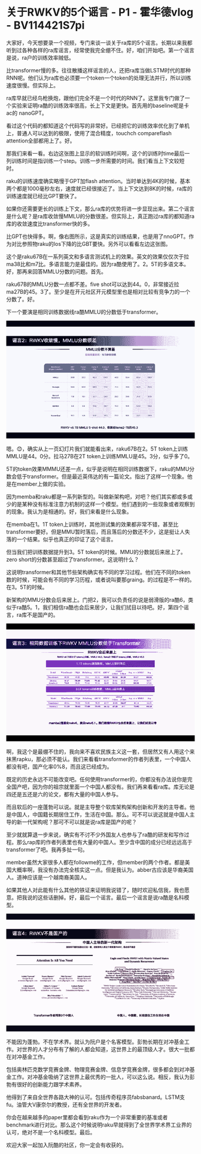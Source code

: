 # 关于RWKV的5个谣言 - P1 - 霍华德vlog - BV114421S7pi

大家好，今天想要录一个视频，专门来谈一谈关于ra库的5个谣言。长期以来我都听到过各种各样的ra库谣言，经常使我完全绷不住。好，咱们开始吧。第一个谣言是说，ra户的训练效率贼低。

比transformer慢的多。往往散播这样谣言的人，还把ra库当做LSTM时代的那种RNN呢。他们认为ra库也必须要一个token一个token的处理无法并行，所以训练速度很慢。但实际上。

ra库早就已经鸟枪换炮，跟他们完全不是一个时代的RNN了。这里我专门做了一个实验来证明ra酷的训练效率很高，长上下文是更快。首先用的baseline呢是卡ac的 nanoGPT。

看过这个代码的都知道这个代码写的非常好。已经把它的训练效率优化到了单机上，普通人可以达到的极限，使用了混合精度，touchch compareflash attention全部都用上了。好。

那我们来看一看。右边这张图上显示的软训练时间啊，这个的训练时time最后一列训练时间是指训练一个step。训练一步所需要的时间。我们看当上下文较短时。

raku的训练速度确实略慢于GPT加flash attention。当时单达到4K的时候，基本两个都是1000毫秒左右，速度就已经很接近了。当上下文达到8K的时候，ra库的训练速度就已经比GPT要快了。

如果你还需要更长的训练上下文，那么ra库的优势将进一步显现出来。第二个谣言是什么呢？是ra库收敛慢MMLU的分数很差。但实际上，真正跑过ra库的都知道ra库的收敛速度比transformer快的多。

比GPT也快得多。啊，像右图所示，这是真实的训练结果，也是用了nnoGPT。作为对比参照物raku的los下降的比GBT要快。另外可以看看左边这张图。

这个是raku67B在一系列英文和多语言测试机上的效果。英文的效果仅仅次于拉ma38比和m7比。多语言能力是最佳的。因为ra酷使用了。2。5T的多语文本。好，那再来回答MMLU分数的问题。首先。

raku67B的MMLU分数一点都不差。five shot可以达到44。0，非常接近拉ma27B的45。3了。至少是在开元社区开元模型里也是相对比较有竞争力的一个分数了。好。

下一个要演是相同训练数据线ra酷MMLU的分数低于transformer。

![](img/fa7f0dfc3ab776f00a8f6ec82f13c673_1.png)

嗯。😊，确实从上一页幻灯片我们就能看出来，raku67B在2。5T token上训练MMLU是44。0分。拉马27B在2T token上训练MMLU是45。3分，似乎多了0。

5T的token效果MMMU还差一点，似乎是说明在相同训练数据下，raku的MMU分数会低于transformer。但是最近英伟达的有一篇论文。指出了这样一个现象。他是在member上做的实验。

因为memba和raku都是一系列新型的。叫做新架构吧，对吧？他们其实都或多或少的是某种没有标准注意力机制的这样一个模型。他们遇到的一些现象或者观察到的现象。我认为是相通的。好，我们来看是什么现象。

在memba在1。1T token上训练时，其他测试集的效果都非常不错，甚至比transformer要好。但是MMU暂时落后，而且落后的分数还不少，这是挺让人失落的一个结果。似乎也真正的印证了这个谣言。

但当我们把训练数据提升到3。5T token的时候。MMU的分数就后来居上了。zero short的分数甚至超过了transformer。这说明什么？

这说明transformer和其他节些架构确实有不同的学习过程。他们在不同的token数的时候，可能会有不同的学习历程，或者说叫要那graing。的过程是不一样的。在3。5T的时候。

新架构的MMU分数会后来居上。门把2，我可以负责任的说是弱滑版的ra酷6，类似于ra酷5。1，我们相信ra酷也会后来居少，让我们拭目以待吧。好，第四个谣言，ra库不是国产的。



![](img/fa7f0dfc3ab776f00a8f6ec82f13c673_3.png)

啊，我这个是最绷不住的，我向来不喜欢民族主义这一套，但居然又有人用这个来抹黑rapku，那必须不能认。我们来看看transformer的作者列表里，一个中国人都没有吧，国产化率0%8，而且这已经成为。

既定的历史永远不可能改变吧。任何使用transformer的，你都没有办法说你是完全国产吧，因为你的祖宗就里面一个中国人都没有。我们再来看看ra库。库无论是四还是五还是六的论文，都有大量的中国人参与。

而且软后的一座蓬勃可以说。就是主导整个软库架构架构创新和开发的主导者。他是中国人，中国籍长期居住工作，生活在中国。那么。可不可以说这就是中国人主导的新一代架构呢？那可不可以就是说ra库是国产的呢？

至少就就算退一步来说，确实有不讨不少外国友人也参与了ra酷的研发和写作过程。那么rap库的作者列表里也有大量的中国人。至少含中国的成分已经远远高于transformer了吧。我再多扯一句。

member虽然大家很多人都在followme的工作，但member的两个作者。都是美国大概率啊，我没有办法完全核实这一点。但是我认为。abber古应该是华裔美国人。道神应该是一个越南裔美国人。

如果其他人对此能有什么其他的铁证来证明我说错了，随时欢迎私信我，我也愿意。把我说的这些话删掉。好，最后一个谣言。最后一个谣言是说ra酷是名科模型。



![](img/fa7f0dfc3ab776f00a8f6ec82f13c673_5.png)

不能因为蓬勃。不在学术界。就认为阮户是个名客模型。彭勃长期在对冲基金工作。对世界的人才分布有了解的人都会知道，这世界上的最顶级人才。很大一批都在对冲基金工作。

包括奥林匹克数学竞赛金牌、物理竞赛金牌、信息学竞赛金牌，很多都会到对冲基金工作。对冲基金吸纳了这世界上最优秀的一批人，可以这么说。相反，我认为彭勃有很好的创新能力跟学术素养。

他得到了来自全世界各路大神的认可。包括传奇程序员fabsbanard。LSTM支fu。油管大V康奈尔的教授，还有全世界的开发者。

你会在越来越多的paper里都会看到raku作为一个非常重要的基准或者benchmark进行对比。那么这个时候说明raku早就得到了全世界学术界工业界的认可，绝对不是一个名科模型。最后。

欢迎大家一起加入阮酷的社区，你一定会有收获的。